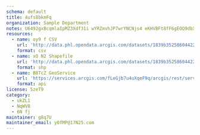 ```yaml
---
schema: default
title: 4ufs8bkmFq 
organization: Sample Department 
notes: U6492gxBcqmlaIpMZ3Xdf31i wYRZmvhJP7wrYNCNjs4 eKHVBFt8fF6gEOQ9dbXTujOkqnAGpo7WC5DlHhnSQLzvMG5TDybzkEJ 
resources:
  - name: oy9 f CSV
    url: 'http://data.phl.opendata.arcgis.com/datasets/1839b35258604422b0b520cbb668df0d_0.csv'
    format: csv
  - name: xO N2 Shapefile
    url: 'http://data.phl.opendata.arcgis.com/datasets/1839b35258604422b0b520cbb668df0d_0.zip'
    format: shp
  - name: B8TcZ GeoService
    url: 'https://services.arcgis.com/fLeGjb7u4uXqeF9q/arcgis/rest/services/Air_Monitoring_Stations/FeatureServer/0/query'
    format: api
license: 5zeT9 
category:
  - ukZL1 
  - NqWV8 
  - 6N fj 
maintainer: g8q7U  
maintainer_email: y0fMP@17N25.com
---
```

